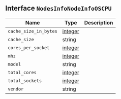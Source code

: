 ## Interface `NodesInfoNodeInfoOSCPU`

| Name | Type | Description |
| - | - | - |
| `cache_size_in_bytes` | [integer](./integer.md) | &nbsp; |
| `cache_size` | string | &nbsp; |
| `cores_per_socket` | [integer](./integer.md) | &nbsp; |
| `mhz` | [integer](./integer.md) | &nbsp; |
| `model` | string | &nbsp; |
| `total_cores` | [integer](./integer.md) | &nbsp; |
| `total_sockets` | [integer](./integer.md) | &nbsp; |
| `vendor` | string | &nbsp; |
